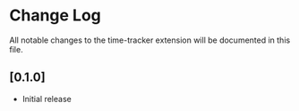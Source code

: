 # Change Log
All notable changes to the time-tracker extension will be documented in this file.

## [0.1.0]
- Initial release